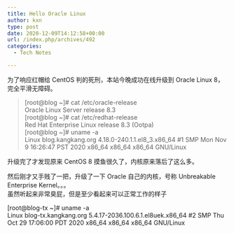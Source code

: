 ```yaml
---
title: Hello Oracle Linux
author: kxn
type: post
date: 2020-12-09T14:12:58+00:00
url: /index.php/archives/492
categories:
  - Tech Notes

---
```

为了响应红帽给 CentOS 判的死刑，本站今晚成功在线升级到 Oracle Linux 8，完全平滑无障碍。

> [root@blog ~]# cat /etc/oracle-release  
> Oracle Linux Server release 8.3  
> [root@blog ~]# cat /etc/redhat-release  
> Red Hat Enterprise Linux release 8.3 (Ootpa)  
> [root@blog ~]# uname -a  
> Linux blog.kangkang.org 4.18.0-240.1.1.el8\_3.x86\_64 #1 SMP Mon Nov 9 16:26:47 PST 2020 x86\_64 x86\_64 x86_64 GNU/Linux

升级完了才发现原来 CentOS 8 摸鱼很久了，内核原来落后了这么多。

然后刚才又手贱了一把，升级了一下 Oracle 自己的内核，号称 Unbreakable Enterprise Kernel。。。  
虽然听起来非常臭屁，但是至少看起来可以正常工作的样子

[root@blog-tx ~]# uname -a  
Linux blog-tx.kangkang.org 5.4.17-2036.100.6.1.el8uek.x86\_64 #2 SMP Thu Oct 29 17:06:00 PDT 2020 x86\_64 x86\_64 x86\_64 GNU/Linux